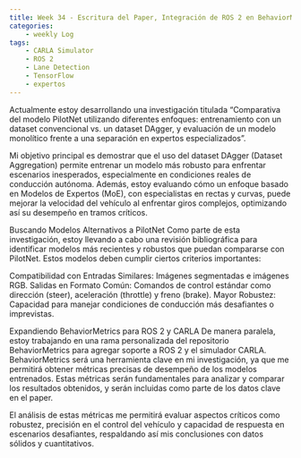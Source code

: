 ```yaml
---
title: Week 34 - Escritura del Paper, Integración de ROS 2 en BehaviorMetrics e Investigación de Nuevos Modelos para Conducción Autónoma
categories:
    - weekly Log
tags:
    - CARLA Simulator
    - ROS 2
    - Lane Detection
    - TensorFlow
    - expertos
---
```


Actualmente estoy desarrollando una investigación titulada “Comparativa del modelo PilotNet utilizando diferentes enfoques: entrenamiento con un dataset convencional vs. un dataset DAgger, y evaluación de un modelo monolítico frente a una separación en expertos especializados”.

Mi objetivo principal es demostrar que el uso del dataset DAgger (Dataset Aggregation) permite entrenar un modelo más robusto para enfrentar escenarios inesperados, especialmente en condiciones reales de conducción autónoma. Además, estoy evaluando cómo un enfoque basado en Modelos de Expertos (MoE), con especialistas en rectas y curvas, puede mejorar la velocidad del vehículo al enfrentar giros complejos, optimizando así su desempeño en tramos críticos.

Buscando Modelos Alternativos a PilotNet
Como parte de esta investigación, estoy llevando a cabo una revisión bibliográfica para identificar modelos más recientes y robustos que puedan compararse con PilotNet. Estos modelos deben cumplir ciertos criterios importantes:

Compatibilidad con Entradas Similares: Imágenes segmentadas e imágenes RGB.
Salidas en Formato Común: Comandos de control estándar como dirección (steer), aceleración (throttle) y freno (brake).
Mayor Robustez: Capacidad para manejar condiciones de conducción más desafiantes o imprevistas.

Expandiendo BehaviorMetrics para ROS 2 y CARLA
De manera paralela, estoy trabajando en una rama personalizada del repositorio BehaviorMetrics para agregar soporte a ROS 2 y el simulador CARLA. BehaviorMetrics será una herramienta clave en mi investigación, ya que me permitirá obtener métricas precisas de desempeño de los modelos entrenados. Estas métricas serán fundamentales para analizar y comparar los resultados obtenidos, y serán incluidas como parte de los datos clave en el paper.

El análisis de estas métricas me permitirá evaluar aspectos críticos como robustez, precisión en el control del vehículo y capacidad de respuesta en escenarios desafiantes, respaldando así mis conclusiones con datos sólidos y cuantitativos.

